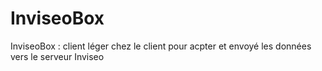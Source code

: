 # InviseoBox
InviseoBox : client léger chez le client pour acpter et envoyé les données vers le serveur Inviseo
